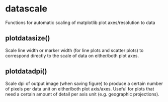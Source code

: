 # datascale

Functions for automatic scaling of matplotlib plot axes/resolution to data

## plotdatasize()

Scale line width or marker width (for line plots and scatter plots) to correspond directly to the scale of data on either/both plot axes.

## plotdatadpi()

Scale dpi of output image (when saving figure) to produce a certain number of pixels per data unit on either/both plot axis/axes. Useful for plots that need a certain amount of detail per axis unit (e.g. geographic projections).
